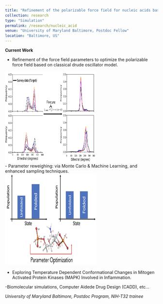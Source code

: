 ```yaml
---
title: "Refinement of the polarizable force field for nucleic acids based on classical Drude oscillator"
collection: research
type: "Simulation"
permalink: /research/nucleic_acid
venue: "University of Maryland Baltimore, Postdoc Fellow"
location: "Baltimore, US"
---
```


**Current Work**
- Refinement of the force field parameters to optimize the polarizable force field based on classical drude oscillator model.

<img src='/images/research_pictures/dihedral.png' width='300' height='300'>
<br>
- Parameter reweighing: via Monte Carlo & Machine Learning, and enhanced sampling techniques.

<img src='/images/research_pictures/reweight.png' width='300' height='300'>
<br>


- Exploring Temperature Dependent Conformational Changes in Mitogen Activated Protein Kinases (MAPK) Involved in Inflammation.

-Biomolecular simulations, Computer Aidede Drug Design (CADD), etc...

*University of Maryland Baltimore, Postdoc Program, NIH-T32 trainee*

